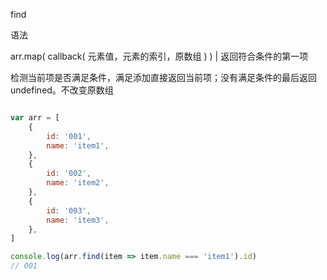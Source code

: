 find

语法

arr.map( callback( 元素值，元素的索引，原数组 ) ) | 返回符合条件的第一项

检测当前项是否满足条件，满足添加直接返回当前项；没有满足条件的最后返回 undefined。不改变原数组

``` js

var arr = [
    {
        id: '001',
        name: 'item1',
    },
    {
        id: '002',
        name: 'item2',
    },
    {
        id: '003',
        name: 'item3',
    },
]

console.log(arr.find(item => item.name === 'item1').id)
// 001

```